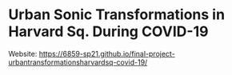 # Urban Sonic Transformations in Harvard Sq. During COVID-19

Website: https://6859-sp21.github.io/final-project-urbantransformationsharvardsq-covid-19/


